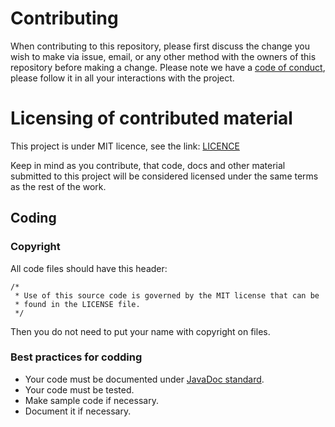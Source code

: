 # Contributing 
When contributing to this repository, please first discuss the change you wish to make via issue, 
email, or any other method with the owners of this repository before making a change.
Please note we have a [code of conduct](https://github.com/anastaciocintra/escpos-coffee/blob/master/CODE_OF_CONDUCT.md), 
please follow it in all your interactions with the project.


# Licensing of contributed material
This project is under MIT licence, see the link: [LICENCE](https://github.com/anastaciocintra/escpos-coffee/blob/master/LICENSE) 

Keep in mind as you contribute, that code, docs and other material submitted to this project will be considered licensed 
under the same terms as the rest of the work.

## Coding

### Copyright
All code files should have this header:
```
/*
 * Use of this source code is governed by the MIT license that can be
 * found in the LICENSE file.
 */

```
Then you do not need to put your name with copyright on files.

### Best practices for codding
- Your code must be documented under [JavaDoc standard](https://docs.oracle.com/javase/8/docs/technotes/tools/windows/javadoc.html).
- Your code must be tested.
- Make sample code if necessary.
- Document it if necessary.

